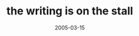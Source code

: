 ---
layout: base.njk
title : 'the writing is on the stall' 
view_title : 'the writing is on the stall' 
year : '2005' 
date : '2005-03-15' 
img_file : '/drawing/thewritingisonthestall.png' 
html_file : 'thewritingisonthestall' 
next_html : 'takeme.html' 
year_order : '38' 
permalink : "title/{{html_file}}.html"
---
